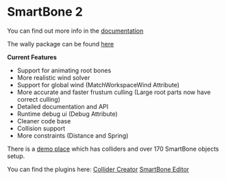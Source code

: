 # SmartBone 2

You can find out more info in the [documentation](https://celnakrblx.github.io/SmartBone-2/docs/intro)

The wally package can be found [here](https://wally.run/package/jakeywastaken/smartbone-2?version=0.1.1)

**Current Features**

* Support for animating root bones
* More realistic wind solver
* Support for global wind (MatchWorkspaceWind Attribute)
* More accurate and faster frustum culling (Large root parts now have correct culling)
* Detailed documentation and API
* Runtime debug ui (Debug Attribute)
* Cleaner code base
* Collision support
* More constraints (Distance and Spring)

There is a [demo place](https://www.roblox.com/games/14405998010/Smartbone-2) which has colliders and over 170 SmartBone objects setup.

You can find the plugins here:
[Collider Creator](https://create.roblox.com/marketplace/asset/15539103407/Collider-Creator%3Fkeyword=&pageNumber=&pagePosition=)
[SmartBone Editor](https://create.roblox.com/marketplace/asset/15539148341/SmartBone-Editor%3Fkeyword=&pageNumber=&pagePosition=)
